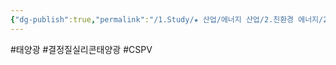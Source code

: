 ```yaml
---
{"dg-publish":true,"permalink":"/1.Study/★ 산업/에너지 산업/2.친환경 에너지/2.태양광/INFO_태양광/결정질 실리콘 태양광/","created":"2024-12-31T09:45:02.407+09:00","updated":"2025-06-03T20:07:21.050+09:00"}
---
```


#태양광 #결정질실리콘태양광 #CSPV

